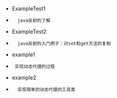 * ExampleTest1
*       java反射的了解
* ExampleTest2
*       java反射的入门例子：对set和get方法的复制

*   example1
*      实现动态代理的过程

*   example2
*       实现简单的动态代理的工具类